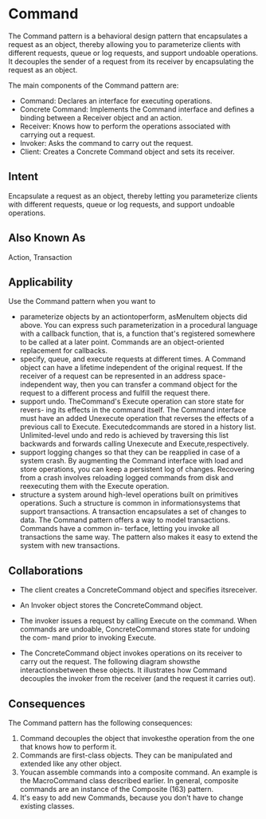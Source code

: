 # Command

The Command pattern is a behavioral design pattern that encapsulates a request as an object, thereby allowing you to parameterize clients with different requests, queue or log requests, and support undoable operations. It decouples the sender of a request from its receiver by encapsulating the request as an object.

The main components of the Command pattern are:
- Command: Declares an interface for executing operations.
- Concrete Command: Implements the Command interface and defines a binding between a Receiver object and an action.
- Receiver: Knows how to perform the operations associated with carrying out a request.
- Invoker: Asks the command to carry out the request.
- Client: Creates a Concrete Command object and sets its receiver.

## Intent
Encapsulate a request as an object, thereby letting you parameterize clients with
different requests, queue or log requests, and support undoable operations.

## Also Known As
Action, Transaction

## Applicability
Use the Command pattern when you want to
- parameterize objects by an actiontoperform, asMenultem objects did above.
You can express such parameterization in a procedural language with a
callback function, that is, a function that's registered somewhere to be called
at a later point. Commands are an object-oriented replacement for callbacks.
- specify, queue, and execute requests at different times. A Command object
can have a lifetime independent of the original request. If the receiver of a
request can be represented in an address space-independent way, then you
can transfer a command object for the request to a different process and fulfill
the request there.
- support undo. TheCommand's Execute operation can store state for revers-
ing its effects in the command itself. The Command interface must have an added Unexecute operation that reverses the effects of a previous call to Execute. Executedcommands are stored in a history list. Unlimited-level undo
and redo is achieved by traversing this list backwards and forwards calling
Unexecute and Execute,respectively.
- support logging changes so that they can be reapplied in case of a system crash. By augmenting the Command interface with load and store operations, you can keep a persistent log of changes. Recovering from a crash involves reloading logged commands from disk and reexecuting them with the Execute operation.
- structure a system around high-level operations built on primitives operations. Such a structure is common in informationsystems that support transactions. A transaction encapsulates a set of changes to data. The Command pattern offers a way to model transactions. Commands have a common in-
terface, letting you invoke all transactions the same way. The pattern also makes it easy to extend the system with new transactions.

## Collaborations
- The client creates a ConcreteCommand object and specifies itsreceiver.
- An Invoker object stores the ConcreteCommand object.

- The invoker issues a request by calling Execute on the command. When commands are undoable, ConcreteCommand stores state for undoing the com-
mand prior to invoking Execute.
- The ConcreteCommand object invokes operations on its receiver to carry out the request.
The following diagram showsthe interactionsbetween these objects. It illustrates how Command decouples the invoker from the receiver (and the request it carries out).

## Consequences
The Command pattern has the following consequences:
1. Command decouples the object that invokesthe operation from the one that
knows how to perform it.
2. Commands are first-class objects. They can be manipulated and extended
like any other object.
3. Youcan assemble commands into a composite command. An example is the
MacroCommand class described earlier. In general, composite commands
are an instance of the Composite (163) pattern.
4. It's easy to add new Commands, because you don't have to change existing classes.

